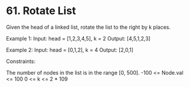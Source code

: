 # 61. Rotate List

Given the head of a linked list, rotate the list to the right by k places.

Example 1:
Input: head = [1,2,3,4,5], k = 2
Output: [4,5,1,2,3]

Example 2:
Input: head = [0,1,2], k = 4
Output: [2,0,1]
 
Constraints:

The number of nodes in the list is in the range [0, 500].
-100 <= Node.val <= 100
0 <= k <= 2 * 109